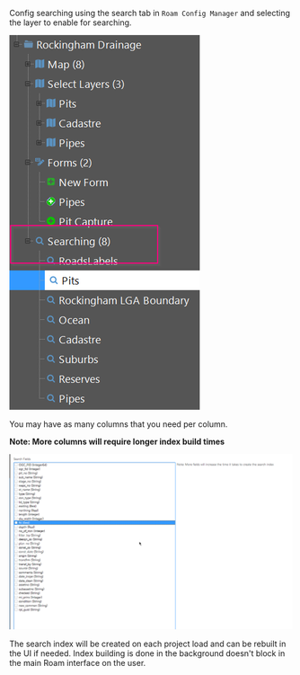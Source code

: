Config searching using the search tab in `Roam Config Manager` and selecting the layer to enable for searching.


![logo](../images/searching.png)

You may have as many columns that you need per column. 

**Note: More columns will require longer index build times**

![logo](../images/searching-fields.png)

The search index will be created on each project load and can be rebuilt in the UI if needed. Index building is done in 
the background doesn't block in the main Roam interface on the user.
